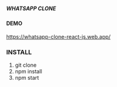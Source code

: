 ##### WHATSAPP CLONE

#### DEMO
https://whatsapp-clone-react-js.web.app/

### INSTALL
1) git clone
2) npm install
3) npm start